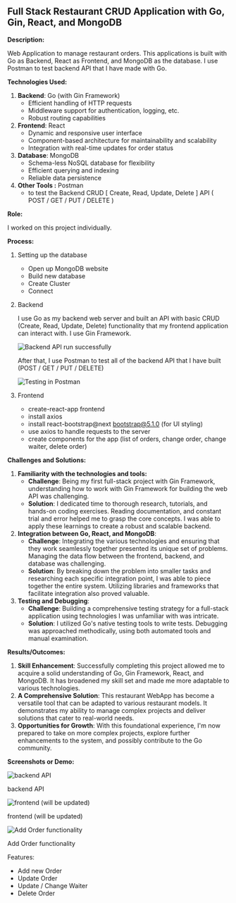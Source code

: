 ## Full Stack Restaurant CRUD Application with Go, Gin, React, and MongoDB  

**Description:**

Web Application to manage restaurant orders. This applications is built with Go as Backend, React as Frontend, and MongoDB as the database. I use Postman to test backend API that I have made with Go.

**Technologies Used:**

1. **Backend**: Go (with Gin Framework)
    - Efficient handling of HTTP requests
    - Middleware support for authentication, logging, etc.
    - Robust routing capabilities
2. **Frontend**: React
    - Dynamic and responsive user interface
    - Component-based architecture for maintainability and scalability
    - Integration with real-time updates for order status
3. **Database**: MongoDB
    - Schema-less NoSQL database for flexibility
    - Efficient querying and indexing
    - Reliable data persistence
4. ************************Other Tools :************************ Postman
    - to test the Backend CRUD [ Create, Read, Update, Delete ] API ( POST / GET / PUT / DELETE )

**Role:**

I worked on this project individually.

**Process:**

1. Setting up the database
    - Open up MongoDB website
    - Build new database
    - Create Cluster
    - Connect
2. Backend
    
    I use Go as my backend web server and built an 
    API with basic CRUD (Create, Read, Update, Delete) functionality that 
    my frontend application can interact with. I use Gin Framework.
    
    ![Backend API run successfully](https://github.com/akkasel/GolangFullStackApp/blob/main/screenshots/Screenshot%202023-08-14%20153651.jpg)
    
    After that, I use Postman to test all of the backend API that I have built (POST / GET / PUT / DELETE)
    
    ![Testing in Postman](https://github.com/akkasel/GolangFullStackApp/blob/afcc1edf94b5ea6ec0065c827249f55861c6940d/screenshots/Screenshot%202023-08-14%20153935.jpg)
    
3. Frontend
    - create-react-app frontend
    - install axios
    - install react-bootstrap@next bootstrap@5.1.0 (for UI styling)
    - use axios to handle requests to the server
    - create components for the app (list of orders, change order, change waiter, delete order)

**Challenges and Solutions:**

1. **Familiarity with the technologies and tools:**
    - **Challenge**: Being my first full-stack project with Gin Framework, understanding how to work with Gin Framework for building the web API was challenging.
    - **Solution**: I dedicated time to thorough research, tutorials, and hands-on coding exercises. Reading documentation, and constant trial and error helped me to grasp the core concepts. I was able to apply these learnings to create a robust and scalable backend.
2. **Integration between Go, React, and MongoDB**:
    - **Challenge**: Integrating the various technologies and ensuring that they work seamlessly together presented its unique set of problems. Managing the data flow between the frontend, backend, and database was challenging.
    - **Solution**: By breaking down the problem into smaller tasks and researching each specific integration point, I was able to piece together the entire system. Utilizing libraries and frameworks that facilitate integration also proved valuable.
3. **Testing and Debugging**:
    - **Challenge**: Building a comprehensive testing strategy for a full-stack application using technologies I was unfamiliar with was intricate.
    - **Solution**: I utilized Go's native testing tools to write tests. Debugging was approached methodically, using both automated tools and manual examination.

**Results/Outcomes:**

1. **Skill Enhancement**: Successfully completing this project allowed me to acquire a solid understanding of Go, Gin Framework, React, and MongoDB. It has broadened my skill set and made me more adaptable to various technologies.
2. **A Comprehensive Solution**: This restaurant WebApp has become a versatile tool that can be adapted to various restaurant models. It demonstrates my ability to manage complex projects and deliver solutions that cater to real-world needs.
3. **Opportunities for Growth**: With this foundational experience, I'm now prepared to take on more complex projects, explore further enhancements to the system, and possibly contribute to the Go community.

**Screenshots or Demo:**

![backend API](https://s3-us-west-2.amazonaws.com/secure.notion-static.com/270033ff-3930-4718-9d00-2bfc7ce333ee/Screenshot_2023-08-14_153651.jpg)

backend API

![frontend (will be updated)](https://github.com/akkasel/GolangFullStackApp/blob/afcc1edf94b5ea6ec0065c827249f55861c6940d/screenshots/Screenshot%202023-08-14%20155656.jpg)

frontend (will be updated)

![Add Order functionality](https://github.com/akkasel/GolangFullStackApp/blob/afcc1edf94b5ea6ec0065c827249f55861c6940d/screenshots/Screenshot%202023-08-14%20155720.jpg)

Add Order functionality
  
Features:
- Add new Order
- Update Order
- Update / Change Waiter
- Delete Order
